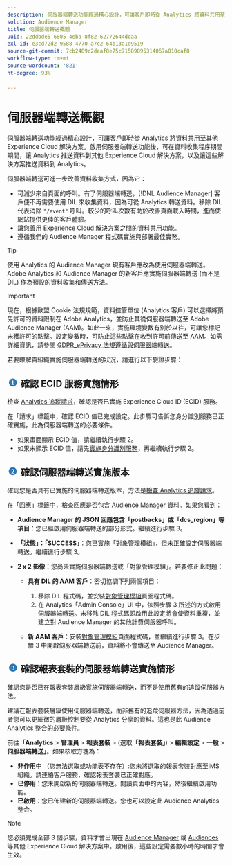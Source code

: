 ```yaml
---
description: 伺服器端轉送功能經過精心設計，可讓客戶即時從 Analytics 將資料共用至其他 Experience Cloud 解決方案。啟用伺服器端轉送功能後，可在資料收集程序期間期間，讓 Analytics 推送資料到其他 Experience Cloud 解決方案，以及讓這些解決方案推送資料到 Analytics。
solution: Audience Manager
title: 伺服器端轉送概觀
uuid: 22ddbde5-6805-4eba-8f82-62772644dcaa
exl-id: e3cd72d2-9588-4770-a7c2-64b13a1e9519
source-git-commit: 7cb2489c2deaf8e75c71589895314067a010caf8
workflow-type: tm+mt
source-wordcount: '821'
ht-degree: 93%

---
```


# 伺服器端轉送概觀

伺服器端轉送功能經過精心設計，可讓客戶即時從 Analytics 將資料共用至其他 Experience Cloud 解決方案。啟用伺服器端轉送功能後，可在資料收集程序期間期間，讓 Analytics 推送資料到其他 Experience Cloud 解決方案，以及讓這些解決方案推送資料到 Analytics。

伺服器端轉送可進一步改善資料收集方式，因為它：

* 可減少來自頁面的呼叫。有了伺服器端轉送，[!DNL Audience Manager] 客戶便不再需要使用 DIL 來收集資料，因為可從 Analytics 轉送資料。移除 DIL 代表消除 `"/event"` 呼叫。較少的呼叫次數有助於改善頁面載入時間，進而使網站提供更佳的客戶體驗。
* 讓您善用 Experience Cloud 解決方案之間的資料共用功能。
* 遵循我們的 Audience Manager 程式碼實施與部署最佳實務。

>[!TIP]
>
>使用 Analytics 的 Audience Manager 現有客戶應改為使用伺服器端轉送。Adobe Analytics 和 Audience Manager 的新客戶應實施伺服器端轉送 (而不是 DIL) 作為預設的資料收集和傳送方法。

>[!IMPORTANT]
>現在，根據歐盟 Cookie 法規規範，資料控管單位 (Analytics 客戶) 可以選擇將預先許可的資料限制在 Adobe Analytics，並防止其從伺服器端轉送至 Adobe Audience Manager (AAM)。如此一來，實施環境變數有別於以往，可讓您標記未獲許可的點擊。設定變數時，可防止這些點擊在收到許可前傳送至 AAM。如需詳細資訊，請參閱 [GDPR_ePrivacy 法規遵循與伺服器端轉送](/help/admin/admin/c-server-side-forwarding/ssf-gdpr.md)。

若要瞭解貴組織實施伺服器端轉送的狀況，請進行以下驗證步驟：

## ![step1_icon.png image](assets/step1_icon.png) 確認 ECID 服務實施情形

檢查 [Analytics 追蹤請求](https://experienceleague.adobe.com/docs/id-service/using/implementation/test-verify.html)，確認是否已實施 Experience Cloud ID (ECID) 服務。

在「請求」標籤中，確認 ECID 值已完成設定。此步驟可告訴您身分識別服務已正確實施，此為伺服器端轉送的必要條件。

* 如果畫面顯示 ECID 值，請繼續執行步驟 2。
* 如果未顯示 ECID 值，請先[實施身分識別服務](https://experienceleague.adobe.com/docs/id-service/using/implementation/implementation-guides.html)，再繼續執行步驟 2。

## ![step2_icon.png image](assets/step2_icon.png) 確認伺服器端轉送實施版本

確認您是否具有已實施的伺服器端轉送版本，方法是[檢查 Analytics 追蹤請求](/help/admin/admin/c-server-side-forwarding/ssf-verify.md)。

在「回應」標籤中，檢查回應是否包含 Audience Manager 資料。如果您看到：

* **Audience Manager 的 JSON 回應包含「postbacks」或「dcs_region」等項目**：您已經啟用伺服器端轉送的部分形式。繼續進行步驟 3。
* **「狀態」：「SUCCESS」**：您已實施「對象管理模組」，但未正確設定伺服器端轉送。繼續進行步驟 3。
* **2 x 2 影像**：您尚未實施伺服器端轉送或「對象管理模組」。若要修正此問題：

   * **具有 DIL 的 AAM 客戶**：密切協調下列兩個項目：

      1. 移除 DIL 程式碼，並安裝[對象管理模組](https://experienceleague.adobe.com/docs/audience-manager/user-guide/implementation-integration-guides/integration-other-solutions/audience-management-module.html?lang=zh-Hant)頁面程式碼。
      1. 在 Analytics「Admin Console」UI 中，依照步驟 3 所述的方式啟用伺服器端轉送。未移除 DIL 程式碼即啟用此設定將會使資料重複，並建立對 Audience Manager 的其他計費伺服器呼叫。
   * **新 AAM 客戶**：安裝[對象管理模組](https://experienceleague.adobe.com/docs/audience-manager/user-guide/implementation-integration-guides/integration-other-solutions/audience-management-module.html)頁面程式碼，並繼續進行步驟 3。在步驟 3 中開啟伺服器端轉送前，資料將不會傳送至 Audience Manager。


## ![step3_icon.png image](assets/step3_icon.png) 確認報表套裝的伺服器端轉送實施情形

確認您是否已在報表套裝層級實施伺服器端轉送，而不是使用舊有的追蹤伺服器方法。

建議在報表套裝層級使用伺服器端轉送，而非舊有的追蹤伺服器方法，因為透過前者您可以更細微的層級控制要從 Analytics 分享的資料。這也是此 Audience Analytics 整合的必要條件。

前往&#x200B;**「Analytics** > **管理員** > **報表套裝** > (選取&#x200B;**「報表套裝」**) > **編輯設定** > **一般** > **伺服器端轉送」**。如果核取方塊為：

* **非作用中** （您無法選取或功能表不存在）:您未將選取的報表套裝對應至IMS組織。請連絡客戶服務，確認報表套裝已正確對應。
* **已停用**：您未開啟新的伺服器端轉送。閱讀頁面中的內容，然後繼續啟用功能。
* **已啟用**：您已佈建新的伺服器端轉送。您也可以設定此 Audience Analytics 整合。

>[!NOTE]
>
>您必須完成全部 3 個步驟，資料才會出現在 [Audience Manager](https://experienceleague.adobe.com/docs/audience-manager/user-guide/aam-home.html?lang=zh-Hant) 或 [ Audiences](https://experienceleague.adobe.com/docs/core-services/interface/audiences/audience-library.html?lang=zh-Hant) 等其他 Experience Cloud 解決方案中。啟用後，這些設定需要數小時的時間才會生效。
